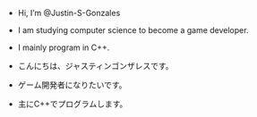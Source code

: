 - Hi, I’m @Justin-S-Gonzales
- I am studying computer science to become a game developer.
- I mainly program in C++.
  
- こんにちは、ジャスティンゴンザレスです。
- ゲーム開発者になりたいです。
- 主にC++でプログラムします。

<!---
Justin-S-Gonzales/Justin-S-Gonzales is a ✨ special ✨ repository because its `README.md` (this file) appears on your GitHub profile.
You can click the Preview link to take a look at your changes.
--->
